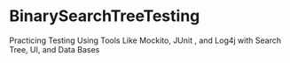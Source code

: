 # BinarySearchTreeTesting
Practicing Testing Using Tools Like Mockito, JUnit , and Log4j with Search Tree, UI, and Data Bases
